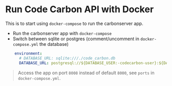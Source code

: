 # Run Code Carbon API with Docker

This is to start using `docker-compose` to run the carbonserver app.

* Run the carbonserver app with `docker-compose`
* Switch between sqlite or postgres (comment/uncomment in `docker-compose.yml` the database)
```yaml
    environment:
      # DATABASE_URL: sqlite:///./code_carbon.db
      DATABASE_URL: postgresql://${DATABASE_USER:-codecarbon-user}:${DATABASE_PASS:-supersecret}@postgres/${DATABASE_NAME:-codecarbon_db}
```

> Access the app on port `8008` instead of default `8000`, see `ports` in `docker-compose.yml`.
